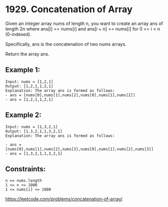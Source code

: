 # 1929. Concatenation of Array

Given an integer array nums of length n, you want to create an array ans of length 2n where ans[i] == nums[i] and ans[i + n] == nums[i] for 0 <= i < n (0-indexed).

Specifically, ans is the concatenation of two nums arrays.

Return the array ans.

## Example 1:

    Input: nums = [1,2,1]
    Output: [1,2,1,1,2,1]
    Explanation: The array ans is formed as follows:
    - ans = [nums[0],nums[1],nums[2],nums[0],nums[1],nums[2]]
    - ans = [1,2,1,1,2,1]

## Example 2:

    Input: nums = [1,3,2,1]
    Output: [1,3,2,1,1,3,2,1]
    Explanation: The array ans is formed as follows:

    - ans = [nums[0],nums[1],nums[2],nums[3],nums[0],nums[1],nums[2],nums[3]]
    - ans = [1,3,2,1,1,3,2,1]

## Constraints:

    n == nums.length
    1 <= n <= 1000
    1 <= nums[i] <= 1000

https://leetcode.com/problems/concatenation-of-array/
